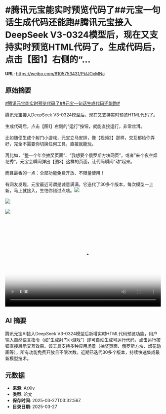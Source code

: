 # #腾讯元宝能实时预览代码了##元宝一句话生成代码还能跑#腾讯元宝接入DeepSeek V3-0324模型后，现在又支持实时预览HTML代码了。生成代码后，点击【图1】右侧的“...

**URL**: https://weibo.com/6105753431/PklJOxMNc

## 原始摘要

<a href="https://m.weibo.cn/search?containerid=231522type%3D1%26t%3D10%26q%3D%23%E8%85%BE%E8%AE%AF%E5%85%83%E5%AE%9D%E8%83%BD%E5%AE%9E%E6%97%B6%E9%A2%84%E8%A7%88%E4%BB%A3%E7%A0%81%E4%BA%86%23&amp;extparam=%23%E8%85%BE%E8%AE%AF%E5%85%83%E5%AE%9D%E8%83%BD%E5%AE%9E%E6%97%B6%E9%A2%84%E8%A7%88%E4%BB%A3%E7%A0%81%E4%BA%86%23" data-hide=""><span class="surl-text">#腾讯元宝能实时预览代码了#</span></a><a href="https://m.weibo.cn/search?containerid=231522type%3D1%26t%3D10%26q%3D%23%E5%85%83%E5%AE%9D%E4%B8%80%E5%8F%A5%E8%AF%9D%E7%94%9F%E6%88%90%E4%BB%A3%E7%A0%81%E8%BF%98%E8%83%BD%E8%B7%91%23&amp;extparam=%23%E5%85%83%E5%AE%9D%E4%B8%80%E5%8F%A5%E8%AF%9D%E7%94%9F%E6%88%90%E4%BB%A3%E7%A0%81%E8%BF%98%E8%83%BD%E8%B7%91%23" data-hide=""><span class="surl-text">#元宝一句话生成代码还能跑#</span></a><br><br>腾讯元宝接入DeepSeek V3-0324模型后，现在又支持实时预览HTML代码了。<br><br>生成代码后，点击【图1】右侧的“运行”按钮，就能直接运行，非常丝滑。<br><br>比如随便生成个射门小游戏，元宝立马安排，像【视频2】那样，交互都给你弄好，完全不需要你切换任何工具，直接就能玩。<br><br>再比如，“整一个年会抽奖页面”、“我想要个俄罗斯方块网页”，或者”来个夜空烟花秀“，元宝会瞬间弹出【图3】这样的页面，让代码瞬间”动“起来。<br><br>而且最香的一点：全部功能免费开放、不限量使用！<br><br>有网友发现，元宝最近可谓是诚意满满，它迭代了30多个版本，每次模型一上新，马上就接入，生怕你错过点啥。<img style="" src="https://tvax2.sinaimg.cn/large/006Fd7o3gy1hzui7ucfyuj31080own3r.jpg" referrerpolicy="no-referrer"><br><br><img style="" src="https://tvax4.sinaimg.cn/large/006Fd7o3ly1hzuib9tktkj30k00zkdgz.jpg" referrerpolicy="no-referrer"><br><br><img style="" src="https://tvax3.sinaimg.cn/large/006Fd7o3gy1hzui866w1rj320g1dqnit.jpg" referrerpolicy="no-referrer"><br><br><br clear="both"><div style="clear: both"></div><video controls="controls" poster="https://tvax1.sinaimg.cn/orj480/006Fd7o3ly1hzuib9f3c8j30k00zkdgz.jpg" style="width: 100%"><source src="https://f.video.weibocdn.com/o0/2JfLlaeLlx08mYMAOTzW010412000DH20E010.mp4?label=mp4_720p&amp;template=720x1280.24.0&amp;ori=0&amp;ps=1CwnkDw1GXwCQx&amp;Expires=1743049739&amp;ssig=j4Oj0q7DbJ&amp;KID=unistore,video"><source src="https://f.video.weibocdn.com/o0/SrDWw5gblx08mYMAQK2I010412000obR0E010.mp4?label=mp4_hd&amp;template=540x960.24.0&amp;ori=0&amp;ps=1CwnkDw1GXwCQx&amp;Expires=1743049739&amp;ssig=fteL1jj5EQ&amp;KID=unistore,video"><source src="https://f.video.weibocdn.com/o0/bjoFUs4vlx08mYMAM20E010412000d4e0E010.mp4?label=mp4_ld&amp;template=360x640.24.0&amp;ori=0&amp;ps=1CwnkDw1GXwCQx&amp;Expires=1743049739&amp;ssig=x6bW1malPd&amp;KID=unistore,video"><p>视频无法显示，请前往<a href="https://video.weibo.com/show?fid=1034%3A5148500439269402" target="_blank" rel="noopener noreferrer">微博视频</a>观看。</p></video>

## AI 摘要

腾讯元宝AI接入DeepSeek V3-0324模型后新增实时HTML代码预览功能，用户输入自然语言指令（如"生成射门小游戏"）即可自动生成可运行代码，点击运行按钮直接展示交互效果。该工具支持多种应用场景（抽奖页面、俄罗斯方块、烟花动画等），所有功能免费开放且不限次数。近期已迭代30多个版本，持续快速集成最新模型技术。

## 元数据

- **来源**: ArXiv
- **类型**: 论文
- **保存时间**: 2025-03-27T03:32:56Z
- **目录日期**: 2025-03-27
